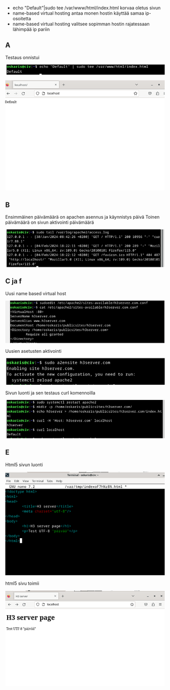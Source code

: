 - echo "Default"|sudo tee /var/www/html/index.html korvaa oletus sivun
- name-based virtual hosting antaa monen hostin käyttää samaa ip-osoitetta
- name-based virtual hosting valitsee sopimman hostin rajatessaan lähimpää ip pariin
## A
Testaus onnistui

![Alt text](https://github.com/OskariSalovaara/linuxpalvelin/blob/main/images/h3a.png?raw=true)

![Alt text](https://github.com/OskariSalovaara/linuxpalvelin/blob/main/images/h3aa.png?raw=true)
## B
Ensimmäinen päivämäärä on apachen asennus ja käynnistys päivä
Toinen päivämäärä on sivun aktivointi päivämäärä

![Alt text](https://github.com/OskariSalovaara/linuxpalvelin/blob/main/images/h3b.png?raw=true)
## C ja f
Uusi name based virtual host

![Alt text](https://github.com/OskariSalovaara/linuxpalvelin/blob/main/images/h3c.png?raw=true)

Uusien asetusten aktivointi

![Alt text](https://github.com/OskariSalovaara/linuxpalvelin/blob/main/images/h3cc.png?raw=true)

Sivun luonti ja sen testaus curl komennoilla

![Alt text](https://github.com/OskariSalovaara/linuxpalvelin/blob/main/images/h3ccc.png?raw=true)
## E
Html5 sivun luonti

![Alt text](https://github.com/OskariSalovaara/linuxpalvelin/blob/main/images/h3e.png?raw=true)

html5 sivu toimii

![Alt text](https://github.com/OskariSalovaara/linuxpalvelin/blob/main/images/h3ee.png?raw=true)
